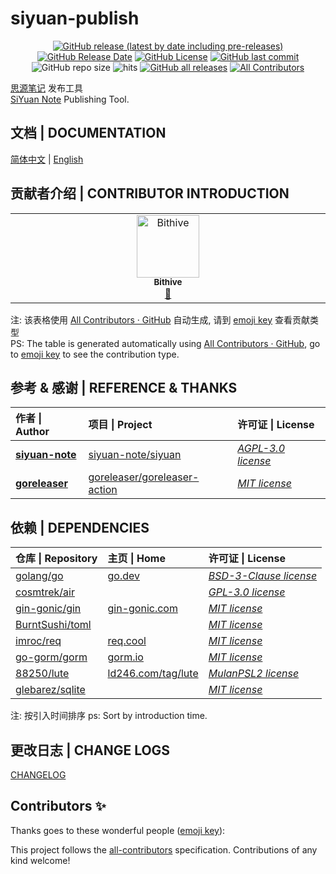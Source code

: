 # siyuan-publish

<center>

[![GitHub release (latest by date including pre-releases)](https://img.shields.io/github/v/release/Zuoqiu-Yingyi/siyuan-publish?include_prereleases&style=flat-square)](https://github.com/Zuoqiu-Yingyi/siyuan-publish/releases/latest)
[![GitHub Release Date](https://img.shields.io/github/release-date/Zuoqiu-Yingyi/siyuan-publish?style=flat-square)](https://github.com/Zuoqiu-Yingyi/siyuan-publish/releases/latest)
[![GitHub License](https://img.shields.io/github/license/Zuoqiu-Yingyi/siyuan-publish?style=flat-square)](https://github.com/Zuoqiu-Yingyi/siyuan-publish/blob/main/LICENSE)
[![GitHub last commit](https://img.shields.io/github/last-commit/Zuoqiu-Yingyi/siyuan-publish?style=flat-square)](https://github.com/Zuoqiu-Yingyi/siyuan-publish/commits/main)
![GitHub repo size](https://img.shields.io/github/repo-size/Zuoqiu-Yingyi/siyuan-publish?style=flat-square)
![hits](https://hits.b3log.org/Zuoqiu-Yingyi/siyuan-publish.svg)
[![GitHub all releases](https://img.shields.io/github/downloads/Zuoqiu-Yingyi/siyuan-publish/total?style=flat-square)](https://github.com/Zuoqiu-Yingyi/siyuan-publish/releases)<!-- ALL-CONTRIBUTORS-BADGE:START - Do not remove or modify this section -->
[![All Contributors](https://img.shields.io/badge/all_contributors-1-orange.svg?style=flat-square)](#贡献者介绍--contributor-introduction)
<!-- ALL-CONTRIBUTORS-BADGE:END -->
</center>

[思源笔记](https://github.com/siyuan-note/siyuan) 发布工具  
[SiYuan Note](https://github.com/siyuan-note/siyuan) Publishing Tool.

## 文档 | DOCUMENTATION

[简体中文](./docs/README-zh-Hans.md) | [English](./docs/README-en.md)

## 贡献者介绍 | CONTRIBUTOR INTRODUCTION

<!-- ALL-CONTRIBUTORS-LIST:START - Do not remove or modify this section -->
<!-- prettier-ignore-start -->
<!-- markdownlint-disable -->
<table>
  <tbody>
    <tr>
      <td align="center" valign="top" width="14.28%"><a href="https://github.com/theRealBithive"><img src="https://avatars.githubusercontent.com/u/53299771?v=4?s=100" width="100px;" alt="Bithive"/><br /><sub><b>Bithive</b></sub></a><br /><a href="https://github.com/Zuoqiu-Yingyi/siyuan-publish/commits?author=theRealBithive" title="Documentation">📖</a></td>
    </tr>
  </tbody>
</table>

<!-- markdownlint-restore -->
<!-- prettier-ignore-end -->

<!-- ALL-CONTRIBUTORS-LIST:END -->

注: 该表格使用 [All Contributors · GitHub](https://github.com/all-contributors) 自动生成, 请到 [emoji key](https://allcontributors.org/docs/en/emoji-key) 查看贡献类型  
PS: The table is generated automatically using [All Contributors · GitHub](https://github.com/all-contributors), go to [emoji key](https://allcontributors.org/docs/en/emoji-key) to see the contribution type.

## 参考 & 感谢 | REFERENCE & THANKS

| 作者 \| Author                                    | 项目 \| Project                                                                 | 许可证 \| License                                                                    |
| :------------------------------------------------ | :------------------------------------------------------------------------------ | :----------------------------------------------------------------------------------- |
| **[siyuan-note](https://github.com/siyuan-note)** | [siyuan-note/siyuan](https://github.com/siyuan-note/siyuan)                     | *[AGPL-3.0 license](https://github.com/siyuan-note/siyuan/blob/master/LICENSE)*      |
| **[goreleaser](https://github.com/goreleaser)**   | [goreleaser/goreleaser-action](https://github.com/goreleaser/goreleaser-action) | *[MIT license](https://github.com/goreleaser/goreleaser-action/blob/master/LICENSE)* |

## 依赖 | DEPENDENCIES

| 仓库 \| Repository                                    | 主页 \| Home                                     | 许可证 \| License                                                          |
| :---------------------------------------------------- | :----------------------------------------------- | :------------------------------------------------------------------------- |
| [golang/go](https://github.com/golang/go)             | [go.dev](https://go.dev/)                        | *[BSD-3-Clause license](https://github.com/golang/go/blob/master/LICENSE)* |
| [cosmtrek/air](https://github.com/cosmtrek/air)       |                                                  | *[GPL-3.0 license](https://github.com/cosmtrek/air/blob/master/LICENSE)*   |
| [gin-gonic/gin](https://github.com/gin-gonic/gin)     | [gin-gonic.com](https://gin-gonic.com/)          | *[MIT license](https://github.com/gin-gonic/gin/blob/master/LICENSE)*      |
| [BurntSushi/toml](https://github.com/BurntSushi/toml) |                                                  | *[MIT license](https://github.com/BurntSushi/toml/blob/master/COPYING)*    |
| [imroc/req](https://github.com/imroc/req)             | [req.cool](https://req.cool/)                    | *[MIT license](https://github.com/imroc/req/blob/master/LICENSE)*          |
| [go-gorm/gorm](https://github.com/go-gorm/gorm)       | [gorm.io](https://gorm.io/)                      | *[MIT license](https://github.com/go-gorm/gorm/blob/master/License)*       |
| [88250/lute](https://github.com/88250/lute)           | [ld246.com/tag/lute](https://ld246.com/tag/lute) | *[MulanPSL2 license](https://github.com/88250/lute/blob/master/LICENSE)*   |
| [glebarez/sqlite](https://github.com/glebarez/sqlite) |                                                  | *[MIT license](https://github.com/glebarez/sqlite/blob/master/License)*    |

注: 按引入时间排序
ps: Sort by introduction time.

## 更改日志 | CHANGE LOGS

[CHANGELOG](./CHANGELOG.md)

## Contributors ✨

Thanks goes to these wonderful people ([emoji key](https://allcontributors.org/docs/en/emoji-key)):

<!-- ALL-CONTRIBUTORS-LIST:START - Do not remove or modify this section -->
<!-- prettier-ignore-start -->
<!-- markdownlint-disable -->
<!-- markdownlint-restore -->
<!-- prettier-ignore-end -->
<!-- ALL-CONTRIBUTORS-LIST:END -->

This project follows the [all-contributors](https://github.com/all-contributors/all-contributors) specification. Contributions of any kind welcome!

